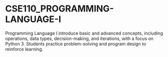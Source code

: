 # CSE110_PROGRAMMING-LANGUAGE-I
 Programming Language I introduce basic and advanced concepts, including operations, data types, decision-making, and iterations, with a focus on Python 3. Students practice problem-solving and program design to reinforce learning.
